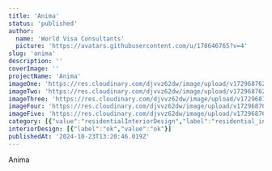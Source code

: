 ```yaml
---
title: 'Anima'
status: 'published'
author:
  name: 'World Visa Consultants'
  picture: 'https://avatars.githubusercontent.com/u/178646765?v=4'
slug: 'anima'
description: ''
coverImage: ''
projectName: 'Anima'
imageOne: 'https://res.cloudinary.com/djvvz62dw/image/upload/v1729687621/greywall/projects/anima/anima-2_puvsxn.webp'
imageTwo: 'https://res.cloudinary.com/djvvz62dw/image/upload/v1729687624/greywall/projects/anima/anima-14_tbdjgo.webp'
imageThree: 'https://res.cloudinary.com/djvvz62dw/image/upload/v1729687623/greywall/projects/anima/anima-13_fnnxul.webp'
imageFour: 'https://res.cloudinary.com/djvvz62dw/image/upload/v1729687623/greywall/projects/anima/anima-12_miv75o.webp'
imageFive: 'https://res.cloudinary.com/djvvz62dw/image/upload/v1729687622/greywall/projects/anima/anima-4_tzmgxp.webp'
category: [{"value":"residentialInteriorDesign","label":"residential_interior_design"}]
interiorDesign: [{"label":"ok","value":"ok"}]
publishedAt: '2024-10-23T13:20:46.019Z'
---
```


Anima